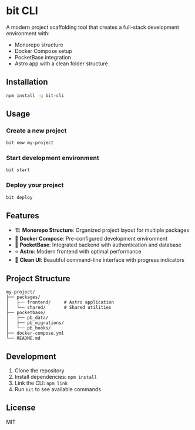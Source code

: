 # bit CLI

A modern project scaffolding tool that creates a full-stack development environment with:
- Monorepo structure
- Docker Compose setup
- PocketBase integration
- Astro app with a clean folder structure

## Installation

```bash
npm install -g bit-cli
```

## Usage

### Create a new project
```bash
bit new my-project
```

### Start development environment
```bash
bit start
```

### Deploy your project
```bash
bit deploy
```

## Features

- 🏗️ **Monorepo Structure**: Organized project layout for multiple packages
- 🐳 **Docker Compose**: Pre-configured development environment
- 🚀 **PocketBase**: Integrated backend with authentication and database
- ⭐ **Astro**: Modern frontend with optimal performance
- 💅 **Clean UI**: Beautiful command-line interface with progress indicators

## Project Structure

```
my-project/
├── packages/
│   ├── frontend/     # Astro application
│   └── shared/       # Shared utilities
├── pocketbase/
│   ├── pb_data/
│   ├── pb_migrations/
│   └── pb_hooks/
├── docker-compose.yml
└── README.md
```

## Development

1. Clone the repository
2. Install dependencies: `npm install`
3. Link the CLI: `npm link`
4. Run `bit` to see available commands

## License

MIT
